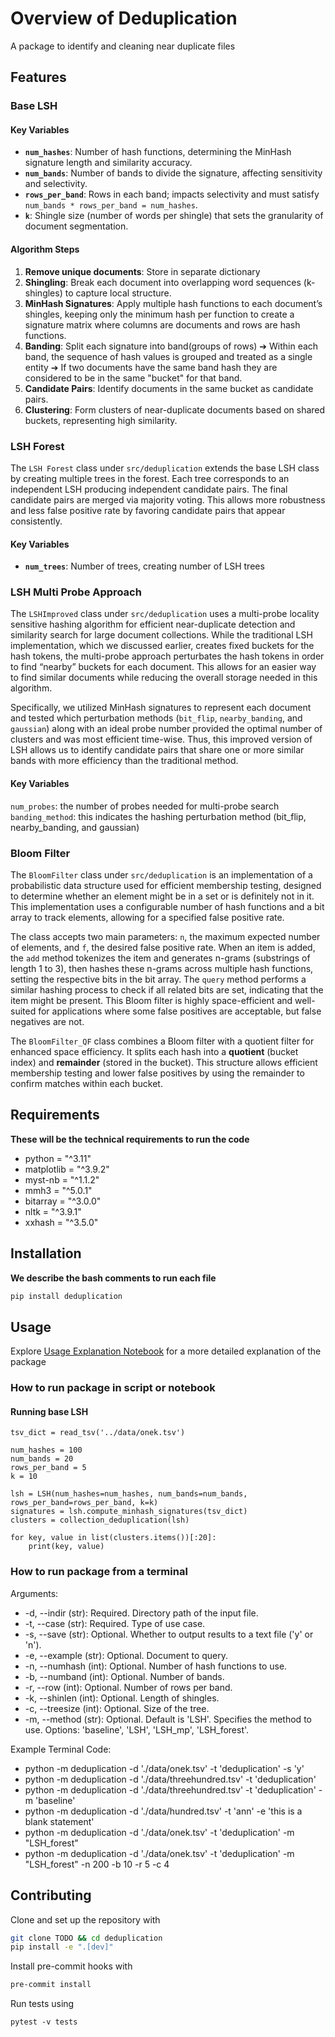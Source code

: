 # Overview of Deduplication

A package to identify and cleaning near duplicate files

## Features 

### Base LSH

#### Key Variables
- **`num_hashes`**: Number of hash functions, determining the MinHash signature length and similarity accuracy.
- **`num_bands`**: Number of bands to divide the signature, affecting sensitivity and selectivity.
- **`rows_per_band`**: Rows in each band; impacts selectivity and must satisfy `num_bands * rows_per_band = num_hashes`.
- **`k`**: Shingle size (number of words per shingle) that sets the granularity of document segmentation.

#### Algorithm Steps
1. **Remove unique documents**: Store in separate dictionary
2. **Shingling**: Break each document into overlapping word sequences (k-shingles) to capture local structure.
3. **MinHash Signatures**: Apply multiple hash functions to each document’s shingles, keeping only the minimum hash per function to create a signature matrix where columns are documents and rows are hash functions.
4. **Banding**: Split each signature into band(groups of rows) ➔ Within each band, the sequence of hash values is grouped and treated as a single entity ➔ If two documents have the same band hash they are considered to be in the same "bucket" for that band.
5. **Candidate Pairs**: Identify documents in the same bucket as candidate pairs.
6. **Clustering**: Form clusters of near-duplicate documents based on shared buckets, representing high similarity.

### LSH Forest
The `LSH Forest` class under `src/deduplication` extends the base LSH class by creating multiple trees in the forest. Each tree corresponds to an independent LSH producing independent candidate pairs. The final candidate pairs are merged via majority voting. This allows more robustness and less false positive rate by favoring candidate pairs that appear consistently.

#### Key Variables
- **`num_trees`**: Number of trees, creating number of LSH trees

### LSH Multi Probe Approach

The `LSHImproved` class under `src/deduplication` uses a multi-probe locality sensitive hashing algorithm for efficient near-duplicate detection and similarity search for large document collections. While the traditional LSH implementation, which we discussed earlier, creates fixed buckets for the hash tokens, the multi-probe approach perturbates the hash tokens in order to find “nearby” buckets for each document. This allows for an easier way to find similar documents while reducing the overall storage needed in this algorithm. 

Specifically, we utilized MinHash signatures to represent each document and tested which perturbation methods (`bit_flip`, `nearby_banding`, and `gaussian`) along with an ideal probe number provided the optimal number of clusters and was most efficient time-wise. Thus, this improved version of LSH allows us to identify candidate pairs that share one or more similar bands with more efficiency than the traditional method. 

#### Key Variables 
`num_probes`: the number of probes needed for multi-probe search
`banding_method`: this indicates the hashing perturbation method  (bit_flip, nearby_banding, and gaussian) 

### Bloom Filter 

The `BloomFilter` class under `src/deduplication` is an implementation of a probabilistic data structure used for efficient membership testing, designed to determine whether an element might be in a set or is definitely not in it. This implementation uses a configurable number of hash functions and a bit array to track elements, allowing for a specified false positive rate. 

The class accepts two main parameters: `n`, the maximum expected number of elements, and `f`, the desired false positive rate. When an item is added, the `add` method tokenizes the item and generates n-grams (substrings of length 1 to 3), then hashes these n-grams across multiple hash functions, setting the respective bits in the bit array. The `query` method performs a similar hashing process to check if all related bits are set, indicating that the item might be present. This Bloom filter is highly space-efficient and well-suited for applications where some false positives are acceptable, but false negatives are not.

The `BloomFilter_QF` class combines a Bloom filter with a quotient filter for enhanced space efficiency. It splits each hash into a **quotient** (bucket index) and **remainder** (stored in the bucket). This structure allows efficient membership testing and lower false positives by using the remainder to confirm matches within each bucket.


## Requirements
**These will be the technical requirements to run the code**
- python = "^3.11"
- matplotlib = "^3.9.2"
- myst-nb = "^1.1.2"
- mmh3 = "^5.0.1"
- bitarray = "^3.0.0"
- nltk = "^3.9.1"
- xxhash = "^3.5.0"


## Installation

**We describe the bash comments to run each file**

```bash
pip install deduplication
```

## Usage

Explore [Usage Explanation Notebook](./docs/example.ipynb) for a more detailed explanation of the package

### How to run package in script or notebook
#### Running base LSH

```{python}
tsv_dict = read_tsv('../data/onek.tsv')

num_hashes = 100
num_bands = 20
rows_per_band = 5
k = 10

lsh = LSH(num_hashes=num_hashes, num_bands=num_bands, rows_per_band=rows_per_band, k=k)
signatures = lsh.compute_minhash_signatures(tsv_dict)
clusters = collection_deduplication(lsh)

for key, value in list(clusters.items())[:20]:
    print(key, value)
```


### How to run package from a terminal

Arguments:
- -d, --indir (str): Required. Directory path of the input file.
- -t, --case (str): Required. Type of use case.
- -s, --save (str): Optional. Whether to output results to a text file ('y' or 'n').
- -e, --example (str): Optional. Document to query.
- -n, --numhash (int): Optional. Number of hash functions to use.
- -b, --numband (int): Optional. Number of bands.
- -r, --row (int): Optional. Number of rows per band.
- -k, --shinlen (int): Optional. Length of shingles.
- -c, --treesize (int): Optional. Size of the tree.
- -m, --method (str): Optional. Default is 'LSH'. Specifies the method to use. Options: 'baseline', 'LSH', 'LSH_mp', 'LSH_forest'.

Example Terminal Code:
- python -m deduplication -d './data/onek.tsv' -t 'deduplication' -s 'y'
- python -m deduplication -d './data/threehundred.tsv' -t 'deduplication'
- python -m deduplication -d './data/threehundred.tsv' -t 'deduplication' -m 'baseline'
- python -m deduplication -d './data/hundred.tsv' -t 'ann' -e 'this is a blank statement'
- python -m deduplication -d './data/onek.tsv' -t 'deduplication' -m "LSH_forest"
- python -m deduplication -d './data/onek.tsv' -t 'deduplication' -m "LSH_forest" -n 200 -b 10 -r 5 -c 4

## Contributing

Clone and set up the repository with

```bash
git clone TODO && cd deduplication
pip install -e ".[dev]"
```

Install pre-commit hooks with

```bash
pre-commit install
```

Run tests using

```
pytest -v tests
```

